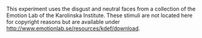 This experiment uses the disgust and neutral faces from a collection of the Emotion Lab of the Karolinska Institute. These stimuli are not located here for copyright reasons but are available under http://www.emotionlab.se/resources/kdef/download.
